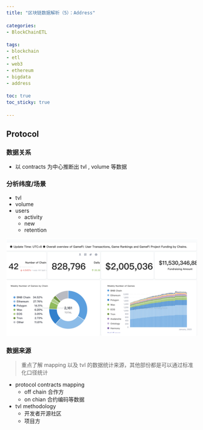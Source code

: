 ```yaml
---
title: "区块链数据解析（5）：Address"

categories:
- BlockChainETL

tags:
- blockchain
- etl
- web3
- ethereum
- bigdata
- address

toc: true
toc_sticky: true

---
```


## Protocol

### 数据关系

- 以 contracts 为中心推断出 tvl , volume 等数据

### 分析纬度/场景

- tvl
- volume
- users
    - activity
    - new
    - retention

![049b7022-2bfd-4a35-b830-1c36dd42505b](../assets/img/049b7022-2bfd-4a35-b830-1c36dd42505b.png)

### 数据来源

> 重点了解 mapping 以及 tvl 的数据统计来源，其他部份都是可以通过标准化口径统计

- protocol contracts mapping
    - off chain  合作方
    - on chian 合约编码等数据
- tvl methodology
    - 开发者开源社区
    - 项目方 
